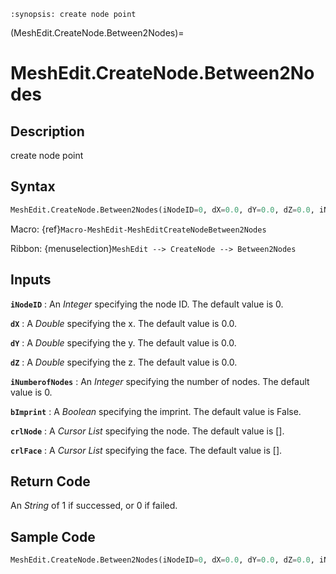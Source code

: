 ```{module} MeshEdit.CreateNode.Between2Nodes()
:synopsis: create node point
```

(MeshEdit.CreateNode.Between2Nodes)=

# MeshEdit.CreateNode.Between2Nodes

## Description

create node point

## Syntax

```python
MeshEdit.CreateNode.Between2Nodes(iNodeID=0, dX=0.0, dY=0.0, dZ=0.0, iNumberofNodes=0, bImprint=False, crlNode=[], crlFace=[])
```

Macro: {ref}`Macro-MeshEdit-MeshEditCreateNodeBetween2Nodes`

Ribbon: {menuselection}`MeshEdit --> CreateNode --> Between2Nodes`

## Inputs

**`iNodeID`**
: An _Integer_ specifying the node ID. The default value is 0.

**`dX`**
: A _Double_ specifying the x. The default value is 0.0.

**`dY`**
: A _Double_ specifying the y. The default value is 0.0.

**`dZ`**
: A _Double_ specifying the z. The default value is 0.0.

**`iNumberofNodes`**
: An _Integer_ specifying the number of nodes. The default value is 0.

**`bImprint`**
: A _Boolean_ specifying the imprint. The default value is False.

**`crlNode`**
: A _Cursor List_ specifying the node. The default value is [].

**`crlFace`**
: A _Cursor List_ specifying the face. The default value is [].

## Return Code

An _String_ of 1 if successed, or 0 if failed.

## Sample Code

```python
MeshEdit.CreateNode.Between2Nodes(iNodeID=0, dX=0.0, dY=0.0, dZ=0.0, iNumberofNodes=0, bImprint=False, crlNode=[], crlFace=[])
```
